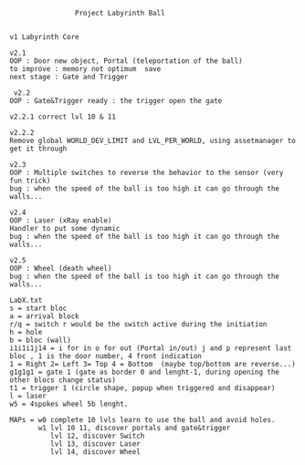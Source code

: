      				Project Labyrinth Ball
     
     
    v1 Labyrinth Core
    
    v2.1
    OOP : Door new object, Portal (teleportation of the ball)
    to improve : memory not optimum  save
    next stage : Gate and Trigger
    
     v2.2 
    OOP : Gate&Trigger ready : the trigger open the gate
    
    v2.2.1 correct lvl 10 & 11
    
    v2.2.2
    Remove global WORLD_DEV_LIMIT and LVL_PER_WORLD, using assetmanager to get it through
    
    v2.3
    OOP : Multiple switches to reverse the behavior to the sensor (very fun trick)
    bug : when the speed of the ball is too high it can go through the walls...
    
    v2.4
    OOP : Laser (xRay enable)
    Handler to put some dynamic
    bug : when the speed of the ball is too high it can go through the walls...

	v2.5
	OOP : Wheel (death wheel)
	bug : when the speed of the ball is too high it can go through the walls...
	
    LabX.txt
    s = start bloc
    a = arrival block
    r/q = switch r would be the switch active during the initiation
    h = hole
    b = bloc (wall)
    i1i1i1j14 = i for in o for out (Portal in/out) j and p represent last bloc , 1 is the door number, 4 front indication
    1 = Right 2= Left 3= Top 4 = Bottom  (maybe top/bottom are reverse...)
    g1g1g1 = gate 1 (gate as border 0 and lenght-1, during opening the other blocs change status)
    t1 = trigger 1 (circle shape, popup when triggered and disappear)
    l = laser
    w5 = 4spokes wheel 5b lenght.
    
    MAPs = w0 complete 10 lvls learn to use the ball and avoid holes.
    	   w1 lvl 10 11, discover portals and gate&trigger
    	   	  lvl 12, discover Switch
    	   	  lvl 13, discover Laser
    	   	  lvl 14, discover Wheel